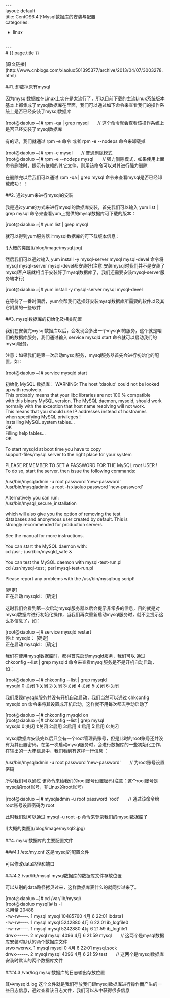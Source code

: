 ---<br>
layout: default<br>
title:  CentOS6.4下Mysql数据库的安装与配置<br>
categories:<br>
  - linux<br>
<br>
---<br>
# {{ page.title }}<br>
<br>
[原文链接](http://www.cnblogs.com/xiaoluo501395377/archive/2013/04/07/3003278.html)<br>
<br>
##1. 卸载掉原有mysql<br>
<br>
因为mysql数据库在Linux上实在是太流行了，所以目前下载的主流Linux系统版本基本上都集成了mysql数据库在里面，我们可以通过如下命令来查看我们的操作系统上是否已经安装了mysql数据库<br>
<br>
	[root@xiaoluo ~]# rpm -qa | grep mysql　　// 这个命令就会查看该操作系统上是否已经安装了mysql数据库<br>
<br>
有的话，我们就通过 rpm -e 命令 或者 rpm -e --nodeps 命令来卸载掉<br>
<br>
	[root@xiaoluo ~]# rpm -e mysql　　// 普通删除模式<br>
	[root@xiaoluo ~]# rpm -e --nodeps mysql　　// 强力删除模式，如果使用上面命令删除时，提示有依赖的其它文件，则用该命令可以对其进行强力删除<br>
<br>
在删除完以后我们可以通过 rpm -qa | grep mysql 命令来查看mysql是否已经卸载成功！！<br>
<br>
##2. 通过yum来进行mysql的安装<br>
<br>
我是通过yum的方式来进行mysql的数据库安装，首先我们可以输入 yum list | grep mysql 命令来查看yum上提供的mysql数据库可下载的版本：<br>
<br>
	[root@xiaoluo ~]# yum list | grep mysql<br>
<br>
就可以得到yum服务器上mysql数据库的可下载版本信息：<br>
<br>
![大概的类图](/blog/image/mysql.jpg)<br>
<br>
然后我们可以通过输入 yum install -y mysql-server mysql mysql-devel 命令将mysql mysql-server mysql-devel都安装好(注意:安装mysql时我们并不是安装了mysql客户端就相当于安装好了mysql数据库了，我们还需要安装mysql-server服务端才行)<br>
<br>
	[root@xiaoluo ~]# yum install -y mysql-server mysql mysql-devel<br>
<br>
在等待了一番时间后，yum会帮我们选择好安装mysql数据库所需要的软件以及其它附属的一些软件<br>
<br>
##3. mysql数据库的初始化及相关配置<br>
<br>
我们在安装完mysql数据库以后，会发现会多出一个mysqld的服务，这个就是咱们的数据库服务，我们通过输入 service mysqld start 命令就可以启动我们的mysql服务。<br>
<br>
注意：如果我们是第一次启动mysql服务，mysql服务器首先会进行初始化的配置，如：<br>
<br>
	[root@xiaoluo ~]# service mysqld start<br>
	<br>
	初始化 MySQL 数据库： WARNING: The host 'xiaoluo' could not be looked up with resolveip.<br>
	This probably means that your libc libraries are not 100 % compatible<br>
	with this binary MySQL version. The MySQL daemon, mysqld, should work<br>
	normally with the exception that host name resolving will not work.<br>
	This means that you should use IP addresses instead of hostnames<br>
	when specifying MySQL privileges !<br>
	Installing MySQL system tables...<br>
	OK<br>
	Filling help tables...<br>
	OK<br>
	<br>
	To start mysqld at boot time you have to copy<br>
	support-files/mysql.server to the right place for your system<br>
	<br>
	PLEASE REMEMBER TO SET A PASSWORD FOR THE MySQL root USER !<br>
	To do so, start the server, then issue the following commands:<br>
	<br>
	/usr/bin/mysqladmin -u root password 'new-password'<br>
	/usr/bin/mysqladmin -u root -h xiaoluo password 'new-password'<br>
	<br>
	Alternatively you can run:<br>
	/usr/bin/mysql_secure_installation<br>
	<br>
	which will also give you the option of removing the test<br>
	databases and anonymous user created by default.  This is<br>
	strongly recommended for production servers.<br>
	<br>
	See the manual for more instructions.<br>
	<br>
	You can start the MySQL daemon with:<br>
	cd /usr ; /usr/bin/mysqld_safe &<br>
	<br>
	You can test the MySQL daemon with mysql-test-run.pl<br>
	cd /usr/mysql-test ; perl mysql-test-run.pl<br>
	<br>
	Please report any problems with the /usr/bin/mysqlbug script!<br>
	<br>
	[确定]<br>
	正在启动 mysqld：                                            [确定]<br>
<br>
这时我们会看到第一次启动mysql服务器以后会提示非常多的信息，目的就是对mysql数据库进行初始化操作，当我们再次重新启动mysql服务时，就不会提示这么多信息了，如：<br>
<br>
	[root@xiaoluo ~]# service mysqld restart<br>
	停止 mysqld：                                             [确定]<br>
	正在启动 mysqld：                                          [确定]<br>
<br>
我们在使用mysql数据库时，都得首先启动mysqld服务，我们可以 通过  chkconfig --list | grep mysqld 命令来查看mysql服务是不是开机自动启动，如：<br>
<br>
	[root@xiaoluo ~]# chkconfig --list | grep mysqld<br>
	mysqld             0:关闭    1:关闭    2:关闭    3:关闭    4:关闭    5:关闭    6:关闭<br>
<br>
我们发现mysqld服务并没有开机自动启动，我们当然可以通过 chkconfig mysqld on 命令来将其设置成开机启动，这样就不用每次都去手动启动了<br>
<br>
	[root@xiaoluo ~]# chkconfig mysqld on<br>
	[root@xiaoluo ~]# chkconfig --list | grep mysql<br>
	mysqld             0:关闭    1:关闭    2:启用    3:启用    4:启用    5:启用    6:关闭<br>
<br>
mysql数据库安装完以后只会有一个root管理员账号，但是此时的root账号还并没有为其设置密码，在第一次启动mysql服务时，会进行数据库的一些初始化工作，在输出的一大串信息中，我们看到有这样一行信息 ：<br>
<br>
	/usr/bin/mysqladmin -u root password 'new-password'　　// 为root账号设置密码<br>
<br>
所以我们可以通过 该命令来给我们的root账号设置密码(注意：这个root账号是mysql的root账号，非Linux的root账号)<br>
<br>
	[root@xiaoluo ~]# mysqladmin -u root password 'root'　　// 通过该命令给root账号设置密码为 root<br>
<br>
此时我们就可以通过 mysql -u root -p 命令来登录我们的mysql数据库了<br>
<br>
![大概的类图](/blog/image/mysql2.jpg)<br>
<br>
##4. mysql数据库的主要配置文件<br>
<br>
###4.1 /etc/my.cnf 这是mysql的配置文件<br>
<br>
可以修改data路径和端口<br>
<br>
###4.2 /var/lib/mysql   mysql数据库的数据库文件存放位置<br>
<br>
可以从别的data路径拷贝过来，这样数据库表什么的就同步过来了。<br>
<br>
	[root@xiaoluo ~]# cd /var/lib/mysql/<br>
	[root@xiaoluo mysql]# ls -l<br>
	总用量 20488<br>
	-rw-rw----. 1 mysql mysql 10485760 4月   6 22:01 ibdata1<br>
	-rw-rw----. 1 mysql mysql  5242880 4月   6 22:01 ib_logfile0<br>
	-rw-rw----. 1 mysql mysql  5242880 4月   6 21:59 ib_logfile1<br>
	drwx------. 2 mysql mysql     4096 4月   6 21:59 mysql　　// 这两个是mysql数据库安装时默认的两个数据库文件<br>
	srwxrwxrwx. 1 mysql mysql        0 4月   6 22:01 mysql.sock<br>
	drwx------. 2 mysql mysql     4096 4月   6 21:59 test　　// 这两个是mysql数据库安装时默认的两个数据库文件<br>
<br>
###4.3 /var/log mysql数据库的日志输出存放位置<br>
<br>
其中mysqld.log 这个文件就是我们存放我们跟mysql数据库进行操作而产生的一些日志信息，通过查看该日志文件，我们可以从中获得很多信息<br>
<br>
<br>
